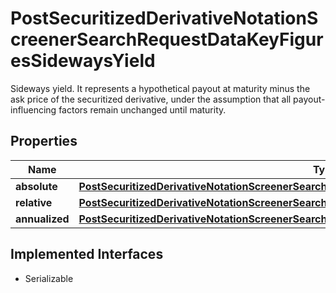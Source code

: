 

# PostSecuritizedDerivativeNotationScreenerSearchRequestDataKeyFiguresSidewaysYield

Sideways yield. It represents a hypothetical payout at maturity minus the ask price of the securitized derivative, under the assumption that all payout-influencing factors remain unchanged until maturity.

## Properties

Name | Type | Description | Notes
------------ | ------------- | ------------- | -------------
**absolute** | [**PostSecuritizedDerivativeNotationScreenerSearchRequestDataKeyFiguresSidewaysYieldAbsolute**](PostSecuritizedDerivativeNotationScreenerSearchRequestDataKeyFiguresSidewaysYieldAbsolute.md) |  |  [optional]
**relative** | [**PostSecuritizedDerivativeNotationScreenerSearchRequestDataKeyFiguresSidewaysYieldRelative**](PostSecuritizedDerivativeNotationScreenerSearchRequestDataKeyFiguresSidewaysYieldRelative.md) |  |  [optional]
**annualized** | [**PostSecuritizedDerivativeNotationScreenerSearchRequestDataKeyFiguresSidewaysYieldAnnualized**](PostSecuritizedDerivativeNotationScreenerSearchRequestDataKeyFiguresSidewaysYieldAnnualized.md) |  |  [optional]


## Implemented Interfaces

* Serializable


